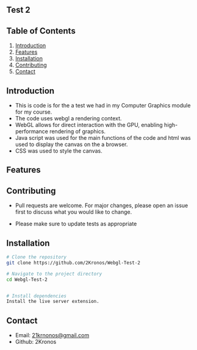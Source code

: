 ## Test 2


## Table of Contents

1. [Introduction](#introduction)
2. [Features](#features)
3. [Installation](#installation)
4. [Contributing](#contributing)
5. [Contact](#contact)


## Introduction


 - This is code is for the a test we had in my Computer Graphics module for my course.
 - The code uses webgl a rendering context.
 - WebGL allows for direct interaction with the GPU, enabling high-performance rendering of graphics.
 - Java script was used for the main functions of the code and html was used to display the canvas on the a browser.
 - CSS was used to style the canvas.
   

## Features






## Contributing 

- Pull requests are welcome. For major changes, please open an issue first
to discuss what you would like to change.

- Please make sure to update tests as appropriate

## Installation 

```bash
# Clone the repository
git clone https://github.com/2Kronos/Webgl-Test-2 

# Navigate to the project directory
cd Webgl-Test-2


# Install dependencies
Install the live server extension.
```


## Contact

- Email: 21krnonos@gmail.com
- Github: 2Kronos




